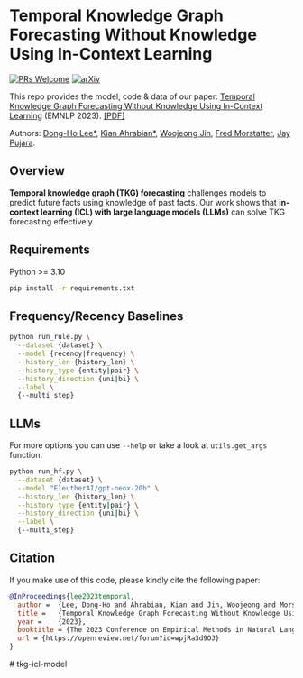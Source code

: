 # Temporal Knowledge Graph Forecasting Without Knowledge Using In-Context Learning

[![PRs Welcome](https://img.shields.io/badge/PRs-welcome-green.svg?style=flat-square)](http://makeapullrequest.com)
[![arXiv](https://img.shields.io/badge/arXiv-2305.10613-b31b1b.svg)](https://arxiv.org/abs/2305.10613)

This repo provides the model, code & data of our paper: [Temporal Knowledge Graph Forecasting Without Knowledge Using In-Context Learning](https://arxiv.org/abs/2305.10613) (EMNLP 2023).
[[PDF]](https://arxiv.org/pdf/2305.10613.pdf)

Authors: [Dong-Ho Lee&ast;][dlee], [Kian Ahrabian&ast;][kahrabian], [Woojeong Jin][wjin], [Fred Morstatter][fmorstatter], [Jay Pujara][jpujara].

## Overview
**Temporal knowledge graph (TKG) forecasting** challenges models to predict future facts using knowledge of past facts. 
Our work shows that **in-context learning (ICL) with large language models (LLMs)**  can solve TKG forecasting effectively.

## Requirements

Python >= 3.10

```bash
pip install -r requirements.txt
```

## Frequency/Recency Baselines
```bash
python run_rule.py \
  --dataset {dataset} \
  --model {recency|frequency} \
  --history_len {history_len} \
  --history_type {entity|pair} \
  --history_direction {uni|bi} \
  --label \
  {--multi_step}
```

## LLMs
For more options you can use `--help` or take a look at `utils.get_args` function.

```bash
python run_hf.py \
  --dataset {dataset} \
  --model "EleutherAI/gpt-neox-20b" \
  --history_len {history_len} \
  --history_type {entity|pair} \
  --history_direction {uni|bi} \
  --label \
  {--multi_step}
```

## Citation
If you make use of this code, please kindly cite the following paper:

```bib
@InProceedings{lee2023temporal,
  author =  {Lee, Dong-Ho and Ahrabian, Kian and Jin, Woojeong and Morstatter, Fred and Pujara, Jay},
  title =   {Temporal Knowledge Graph Forecasting Without Knowledge Using In-Context Learning},
  year =    {2023},  
  booktitle = {The 2023 Conference on Empirical Methods in Natural Language Processing (EMNLP)},
  url = {https://openreview.net/forum?id=wpjRa3d9OJ}
}
```

[dlee]: https://www.danny-lee.info/
[kahrabian]: https://scholar.google.com/citations?user=pwUdiCYAAAAJ&hl=en
[wjin]: https://woojeongjin.github.io/
[fmorstatter]: https://www.isi.edu/~fredmors/
[jpujara]: https://www.jaypujara.org/

#   t k g - i c l - m o d e l  
 